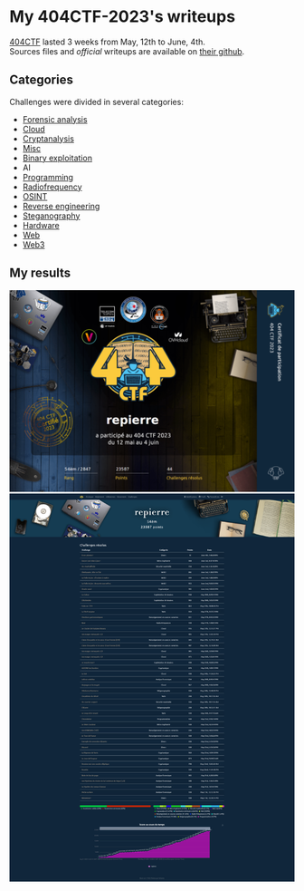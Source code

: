 # My 404CTF-2023's writeups

[404CTF](https://www.404ctf.fr/) lasted 3 weeks from May, 12th to June, 4th.<br>
Sources files and *official* writeups are available on [their github](https://github.com/HackademINT/404CTF-2023).

## Categories

Challenges were divided in several categories:
- [Forensic analysis](forensics/README.md)
- [Cloud](cloud/README.md)
- [Cryptanalysis](cryptanalysis/README.md)
- [Misc](misc/README.md)
- [Binary exploitation](pwn/README.md)
- AI
- [Programming](programming/README.md)
- [Radiofrequency](rf/README.md)
- [OSINT](osint/README.md)
- [Reverse engineering](reverse/README.md)
- [Steganography](steganography/README.md)
- [Hardware](hardware/README.md)
- [Web](web/README.md)
- [Web3](web3/README.md)

## My results
![Certificate](pictures/certificate.png)
![My result](pictures/result.png)